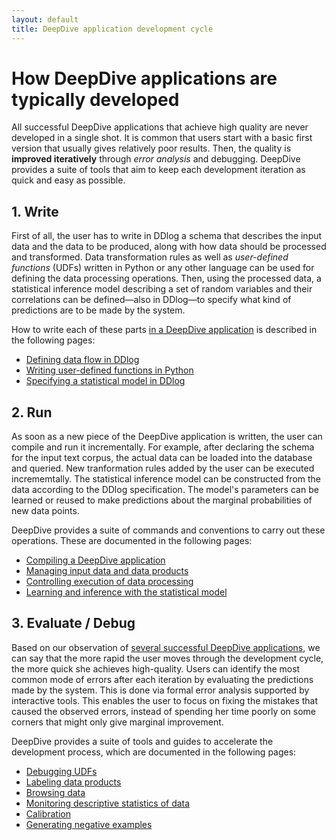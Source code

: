 ```yaml
---
layout: default
title: DeepDive application development cycle
---
```


# How DeepDive applications are typically developed

All successful DeepDive applications that achieve high quality are never developed in a single shot.
It is common that users start with a basic first version that usually gives relatively poor results. Then, the quality is **improved iteratively** through *error analysis* and debugging.
DeepDive provides a suite of tools that aim to keep each development iteration as quick and easy as possible.


## 1. Write

First of all, the user has to write in DDlog a schema that describes the input data and the data to be produced, along with how data should be processed and transformed.
Data transformation rules as well as *user-defined functions* (UDFs) written in Python or any other language can be used for defining the data processing operations.
Then, using the processed data, a statistical inference model describing a set of random variables and their correlations can be defined&mdash;also in DDlog&mdash;to specify what kind of predictions are to be made by the system.

How to write each of these parts [in a DeepDive application](deepdiveapp.md) is described in the following pages:

- [Defining data flow in DDlog](writing-dataflow-ddlog.md)
- [Writing user-defined functions in Python](writing-udf-python.md)
- [Specifying a statistical model in DDlog](writing-model-ddlog.md)


## 2. Run

As soon as a new piece of the DeepDive application is written, the user can compile and run it incrementally.
For example, after declaring the schema for the input text corpus, the actual data can be loaded into the database and queried.
New tranformation rules added by the user can be executed incrememtally.
The statistical inference model can be constructed from the data according to the DDlog specification. The model's parameters can be learned or reused to make predictions about the marginal probabilities of new data points.

DeepDive provides a suite of commands and conventions to carry out these operations. These are documented in the following pages:

- [Compiling a DeepDive application](ops-compiling.md)
- [Managing input data and data products](ops-data.md)
- [Controlling execution of data processing](ops-execution.md)
- [Learning and inference with the statistical model](ops-model.md)


## 3. Evaluate / Debug

Based on our observation of [several successful DeepDive applications](showcase/apps.md), we can say that the more rapid the user moves through the development cycle, the more quick she achieves high-quality.
Users can identify the most common mode of errors after each iteration by evaluating the predictions made by the system. This is done via formal error analysis supported by interactive tools.
This enables the user to focus on fixing the mistakes that caused the observed errors, instead of spending her time poorly on some corners that might only give marginal improvement.

DeepDive provides a suite of tools and guides to accelerate the development process, which are documented in the following pages:

- [Debugging UDFs](debugging-udf.md)
- [Labeling data products](labeling.md)
- [Browsing data](browsing.md)
- [Monitoring descriptive statistics of data](dashboard.md)
- [Calibration](calibration.md)
- [Generating negative examples](generating_negative_examples.md)
